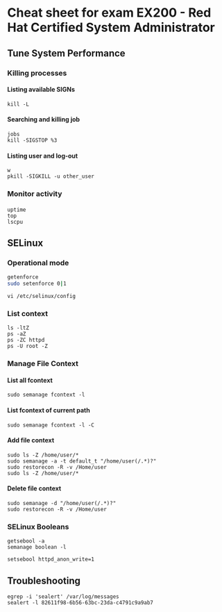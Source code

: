 # Cheat sheet for exam EX200 - Red Hat Certified System Administrator

## Tune System Performance

### Killing processes

#### Listing available SIGNs
```
kill -L  
```

#### Searching and killing job
```
jobs 
kill -SIGSTOP %3
```

#### Listing user and log-out
```
w
pkill -SIGKILL -u other_user
```

### Monitor activity

####
```
uptime
top
lscpu
```

## SELinux

### Operational mode

```bash
getenforce
sudo setenforce 0|1
```

```
vi /etc/selinux/config
```

### List context
```
ls -ltZ
ps -aZ
ps -ZC httpd
ps -U root -Z
```

### Manage File Context

#### List all fcontext
```
sudo semanage fcontext -l
```
#### List fcontext of current path
```
sudo semanage fcontext -l -C
```
#### Add file context
```
sudo ls -Z /home/user/*
sudo semanage -a -t default_t "/home/user(/.*)?"
sudo restorecon -R -v /Home/user
sudo ls -Z /home/user/*
```
#### Delete file context
```
sudo semanage -d "/home/user(/.*)?"
sudo restorecon -R -v /Home/user
```


### SELinux Booleans

```
getsebool -a 
semanage boolean -l
```

```
setsebool httpd_anon_write=1
```

## Troubleshooting

```
egrep -i 'sealert' /var/log/messages
sealert -l 82611f98-6b56-63bc-23da-c4791c9a9ab7
```
